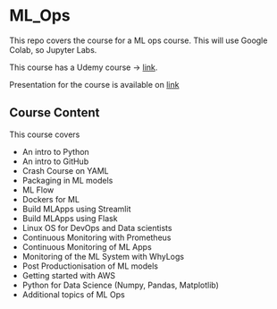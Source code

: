 # ML_Ops
This repo covers the course for a ML ops course. This will use Google Colab, so Jupyter Labs. 

This course has a Udemy course -> [link](https://www.udemy.com/course/mlops-bootcamp-mastering-ai-operations-for-success-aiops/?couponCode=ST19MT61724).

Presentation for the course is available on [link](https://workdrive.zohopublic.in/external/a72fdf5f2985d1f4d7fe40ca2ef81c3150963d25c9c3dca61178fab4537e298f)

## Course Content 
This course covers 

* An intro to Python 
* An intro to GitHub
* Crash Course on YAML
* Packaging in ML models
* ML Flow
* Dockers for ML
* Build MLApps using Streamlit
* Build MLApps using Flask
* Linux OS for DevOps and Data scientists
* Continuous Monitoring with Prometheus
* Continuous Monitoring of ML Apps
* Monitoring of the ML System with WhyLogs
* Post Productionisation of ML models
* Getting started with AWS
* Python for Data Science (Numpy, Pandas, Matplotlib)
* Additional topics of ML Ops